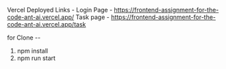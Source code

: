 Vercel Deployed Links -
Login Page - https://frontend-assignment-for-the-code-ant-ai.vercel.app/
Task page - https://frontend-assignment-for-the-code-ant-ai.vercel.app/task



for Clone --
1. npm install
2. npm run start
   
